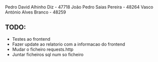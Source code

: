 Pedro David Alhinho Diz - 47718
João Pedro Saias Pereira - 48264
Vasco António Alves Branco - 48259

## TODO:

- Testes ao frontend
- Fazer update ao relatorio com a informacao do frontend
- Mudar o ficheiro requests.http 
- Juntar ficheiros sql num so ficheiro
